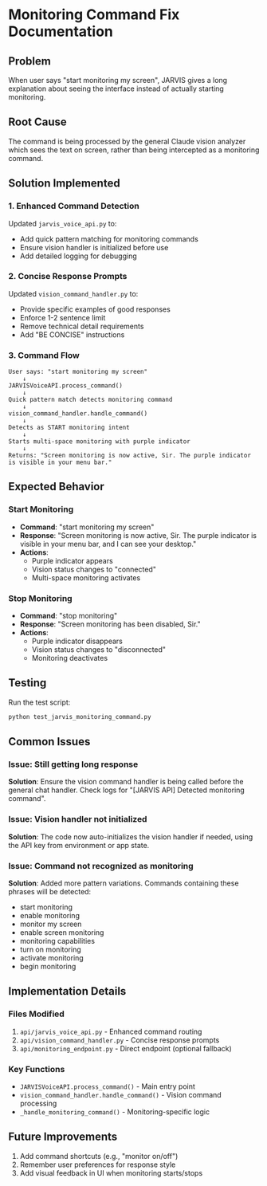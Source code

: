 # Monitoring Command Fix Documentation

## Problem
When user says "start monitoring my screen", JARVIS gives a long explanation about seeing the interface instead of actually starting monitoring.

## Root Cause
The command is being processed by the general Claude vision analyzer which sees the text on screen, rather than being intercepted as a monitoring command.

## Solution Implemented

### 1. Enhanced Command Detection
Updated `jarvis_voice_api.py` to:
- Add quick pattern matching for monitoring commands
- Ensure vision handler is initialized before use
- Add detailed logging for debugging

### 2. Concise Response Prompts
Updated `vision_command_handler.py` to:
- Provide specific examples of good responses
- Enforce 1-2 sentence limit
- Remove technical detail requirements
- Add "BE CONCISE" instructions

### 3. Command Flow

```
User says: "start monitoring my screen"
    ↓
JARVISVoiceAPI.process_command()
    ↓
Quick pattern match detects monitoring command
    ↓
vision_command_handler.handle_command()
    ↓
Detects as START monitoring intent
    ↓
Starts multi-space monitoring with purple indicator
    ↓
Returns: "Screen monitoring is now active, Sir. The purple indicator is visible in your menu bar."
```

## Expected Behavior

### Start Monitoring
- **Command**: "start monitoring my screen"
- **Response**: "Screen monitoring is now active, Sir. The purple indicator is visible in your menu bar, and I can see your desktop."
- **Actions**: 
  - Purple indicator appears
  - Vision status changes to "connected"
  - Multi-space monitoring activates

### Stop Monitoring  
- **Command**: "stop monitoring"
- **Response**: "Screen monitoring has been disabled, Sir."
- **Actions**:
  - Purple indicator disappears
  - Vision status changes to "disconnected"
  - Monitoring deactivates

## Testing

Run the test script:
```bash
python test_jarvis_monitoring_command.py
```

## Common Issues

### Issue: Still getting long response
**Solution**: Ensure the vision command handler is being called before the general chat handler. Check logs for "[JARVIS API] Detected monitoring command".

### Issue: Vision handler not initialized
**Solution**: The code now auto-initializes the vision handler if needed, using the API key from environment or app state.

### Issue: Command not recognized as monitoring
**Solution**: Added more pattern variations. Commands containing these phrases will be detected:
- start monitoring
- enable monitoring  
- monitor my screen
- enable screen monitoring
- monitoring capabilities
- turn on monitoring
- activate monitoring
- begin monitoring

## Implementation Details

### Files Modified
1. `api/jarvis_voice_api.py` - Enhanced command routing
2. `api/vision_command_handler.py` - Concise response prompts
3. `api/monitoring_endpoint.py` - Direct endpoint (optional fallback)

### Key Functions
- `JARVISVoiceAPI.process_command()` - Main entry point
- `vision_command_handler.handle_command()` - Vision command processing
- `_handle_monitoring_command()` - Monitoring-specific logic

## Future Improvements
1. Add command shortcuts (e.g., "monitor on/off")
2. Remember user preferences for response style
3. Add visual feedback in UI when monitoring starts/stops